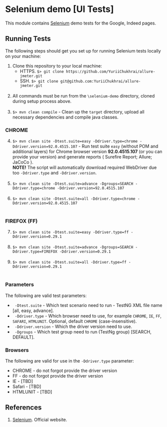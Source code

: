 # Selenium demo [UI Tests]

This module contains [Selenium](http://seleniumhq.org/) demo tests for the Google, Indeed pages.


## Running Tests
The following steps should get you set up for running Selenium tests locally on your machine:

1. Clone this repository to your local machine:<br/>
   * HTTPS. ` $> git clone https://github.com/YuriiChukhrai/allure-jmeter.git `
   * SSH. ` $> git clone git@github.com:YuriiChukhrai/allure-jmeter.git `<br/><br/>
2. All commands must be run from the ` \selenium-demo ` directory, cloned during setup process above.<br/><br/>
3. ` $> mvn clean compile ` - Clean up the `target` directory, upload all necessary dependencies and compile java classes.
### CHROME
4. ` $> mvn clean site -Dtest.suite=easy -Ddriver.type=chrome -Ddriver.version=92.0.4515.107 ` - Run test suite `easy` (without POM and additional layers) for Chrome browser version **92.0.4515.107**  (or you can provide your version) and generate reports ( Surefire Report; Allure; JaCoCo ).<br/>
**NOTE!** The script will automatically download required WebDriver due too `-Ddriver.type` and `-Ddriver.version`.<br/><br/>
5. ` $> mvn clean site -Dtest.suite=advance -Dgroups=SEARCH -Ddriver.type=chrome -Ddriver.version=92.0.4515.107 `<br/><br/>
6. ` $> mvn clean site -Dtest.suite=all -Ddriver.type=chrome -Ddriver.version=92.0.4515.107 `<br/><br/>
### FIREFOX (FF)
7. ` $> mvn clean site -Dtest.suite=easy -Ddriver.type=ff -Ddriver.version=0.29.1 `<br/><br/>
8. ` $> mvn clean site -Dtest.suite=advance -Dgroups=SEARCH -Ddriver.type=FIREFOX -Ddriver.version=0.29.1 `<br/><br/>
9. ` $> mvn clean site -Dtest.suite=all -Ddriver.type=ff -Ddriver.version=0.29.1 `<br/><br/>


### Parameters
The following are valid test parameters:

*	` -Dtest.suite` - Which test scenario need to run - TestNG XML file name [all, easy, advance].<br/>
*	` -Ddriver.type` - Which browser need to use, for example `CHROME`, `IE`, `FF`, `SAFARI`, `HTMLUNIT`. Optional, default `CHROME` (case-insensitive).<br/>
*	` -Ddriver.version` -  Which the driver version need to use.<br/>
*	` -Dgroups` - Which test group need to run (TestNg group) [SEARCH, DEFAULT].<br/>


### Browsers
The following are valid for use in the `-Ddriver.type` parameter:

*	CHROME - do not forgot provide the driver version
*	FF - do not forgot provide the driver version
*	IE - [TBD]
*	Safari - [TBD]
*	HTMLUNIT - [TBD]


## References
1. [Selenium](http://seleniumhq.org/). Official website.